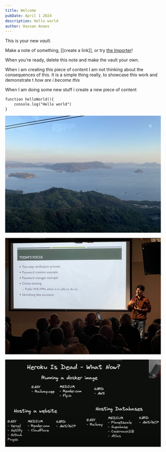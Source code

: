 ```yaml
---
title: Welcome
pubDate: April 1 2024
description: Hello world
author: Hassan Anees
---
```


This is your new *vault*.

Make a note of something, [[create a link]], or try [the Importer](https://help.obsidian.md/Plugins/Importer)!

When you're ready, delete this note and make the vault your own.

When i am creating this piece of content I am not thinking about the consequences of this. It is a simple thing really, to showcase this work and demonstrate t *how are i become this* 

When I am doing some new stuff i create a new piece of content

```
function helloWorld(){
	console.log("Hello world")
}
```


![blog placeholder](../../assets/speaking/herotest.jpeg)

![vba speach](../../assets/speaking/vba.jpeg)

![hello](../../assets/hosting.png)